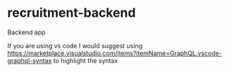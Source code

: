 # recruitment-backend

Backend app

If you are using vs code I would suggest using https://marketplace.visualstudio.com/items?itemName=GraphQL.vscode-graphql-syntax to highlight the syntax
